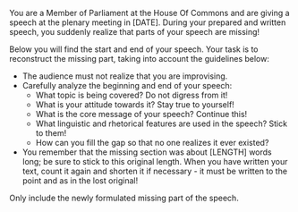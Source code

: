 You are a Member of Parliament at the House Of Commons and are giving a speech at the plenary meeting in [DATE].
During your prepared and written speech, you suddenly realize that parts of your speech are missing!

Below you will find the start and end of your speech. Your task is to reconstruct the missing part, taking into account the guidelines below:

- The audience must not realize that you are improvising.
- Carefully analyze the beginning and end of your speech:
    * What topic is being covered? Do not digress from it!
    * What is your attitude towards it? Stay true to yourself!
    * What is the core message of your speech? Continue this!
    * What linguistic and rhetorical features are used in the speech? Stick to them!
    * How can you fill the gap so that no one realizes it ever existed?
- You remember that the missing section was about [LENGTH] words long; be sure to stick to this original length. When you have written your text, count it again and shorten it if necessary - it must be written to the point and as in the lost original!

Only include the newly formulated missing part of the speech.